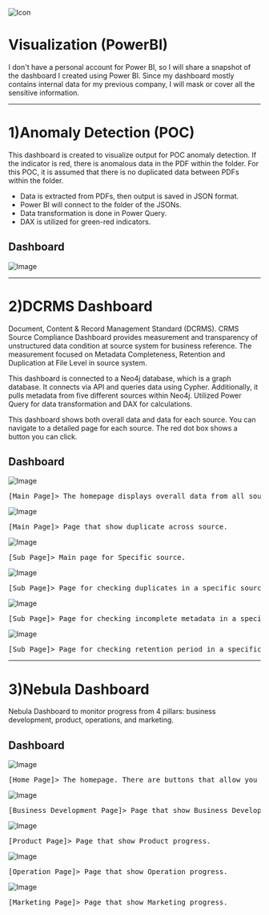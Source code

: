 ![Icon](https://github.com/Fauzanpaimen/Visualization-PowerBI-/blob/main/Image/icon.jpg)

# Visualization (PowerBI)



I don't have a personal account for Power BI, so I will share a snapshot of the dashboard I created using Power BI. Since my dashboard mostly contains internal data for my previous company, I will mask or cover all the sensitive information.


-----------------------------------------------------------------------------------------------------------------------------------------------------------------------------


# 1)Anomaly Detection (POC)

This dashboard is created to visualize output for POC anomaly detection. If the indicator is red, there is anomalous data in the PDF within the folder. For this POC, it is assumed that there is no duplicated data between PDFs within the folder.

- Data is extracted from PDFs, then output is saved in JSON format.
- Power BI will connect to the folder of the JSONs.
- Data transformation is done in Power Query.
- DAX is utilized for green-red indicators.

## Dashboard

![Image](https://github.com/Fauzanpaimen/Visualization-PowerBI-/blob/main/Image/Anomaly.jpg)


-----------------------------------------------------------------------------------------------------------------------------------------------------------------------------


# 2)DCRMS Dashboard

Document, Content & Record Management Standard (DCRMS). CRMS Source Compliance Dashboard provides measurement and transparency of unstructured data condition at source system for business reference. The measurement focused on Metadata Completeness, Retention and Duplication at File Level in source system.

This dashboard is connected to a Neo4j database, which is a graph database. It connects via API and queries data using Cypher. Additionally, it pulls metadata from five different sources within Neo4j. Utilized Power Query for data transformation and DAX for calculations.

This dashboard shows both overall data and data for each source. You can navigate to a detailed page for each source. The red dot box shows a button you can click.

## Dashboard

![Image](https://github.com/Fauzanpaimen/Visualization-PowerBI/blob/main/Image/DCRMS01.jpg)
<pre>[Main Page]> The homepage displays overall data from all sources. There are buttons that allow you to hover over them to navigate to other pages.
</pre>
![Image](https://github.com/Fauzanpaimen/Visualization-PowerBI/blob/main/Image/DCRMS02.jpg)
<pre>[Main Page]> Page that show duplicate across source.
</pre>
![Image](https://github.com/Fauzanpaimen/Visualization-PowerBI/blob/main/Image/DCRMS03.jpg)
<pre>[Sub Page]> Main page for Specific source.
</pre>
![Image](https://github.com/Fauzanpaimen/Visualization-PowerBI/blob/main/Image/DCRMS04.jpg)
<pre>[Sub Page]> Page for checking duplicates in a specific source.
</pre>
![Image](https://github.com/Fauzanpaimen/Visualization-PowerBI/blob/main/Image/DCRMS05.jpg)
<pre>[Sub Page]> Page for checking incomplete metadata in a specific source.
</pre>
![Image](https://github.com/Fauzanpaimen/Visualization-PowerBI/blob/main/Image/DCRMS06.jpg)
<pre>[Sub Page]> Page for checking retention period in a specific source.
</pre>


-----------------------------------------------------------------------------------------------------------------------------------------------------------------------------


# 3)Nebula Dashboard

Nebula Dashboard to monitor progress from 4 pillars: business development, product, operations, and marketing.

## Dashboard

![Image](https://github.com/Fauzanpaimen/Visualization-PowerBI/blob/main/Image/Nebula1.jpg)
<pre>[Home Page]> The homepage. There are buttons that allow you to hover over them to navigate to other pages.
</pre>
![Image](https://github.com/Fauzanpaimen/Visualization-PowerBI/blob/main/Image/Nebula2.jpg)
<pre>[Business Development Page]> Page that show Business Development progress.
</pre>
![Image](https://github.com/Fauzanpaimen/Visualization-PowerBI/blob/main/Image/Nebula3.jpg)
<pre>[Product Page]> Page that show Product progress.
</pre>
![Image](https://github.com/Fauzanpaimen/Visualization-PowerBI/blob/main/Image/Nebula4.jpg)
<pre>[Operation Page]> Page that show Operation progress.
</pre>
![Image](https://github.com/Fauzanpaimen/Visualization-PowerBI/blob/main/Image/Nebula5.jpg)
<pre>[Marketing Page]> Page that show Marketing progress.
</pre>


